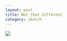 ```yaml
---
layout: post
title: Not that different
category: sketch
---
```


<img src="../../img/imrational.gif">